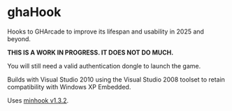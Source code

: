 # ghaHook

Hooks to GHArcade to improve its lifespan and usability in 2025 and beyond.

**THIS IS A WORK IN PROGRESS. IT DOES NOT DO MUCH.**

You will still need a valid authentication dongle to launch the game.

Builds with Visual Studio 2010 using the Visual Studio 2008 toolset to retain
compatibility with Windows XP Embedded.

Uses [minhook v1.3.2](https://github.com/TsudaKageyu/minhook).
